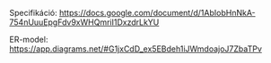 Specifikáció:
https://docs.google.com/document/d/1AbIobHnNkA-754nUuuEpgFdv9xWHQmriI1DxzdrLkYU

ER-model:
https://app.diagrams.net/#G1jxCdD_ex5EBdeh1iJWmdoajoJ7ZbaTPv
